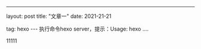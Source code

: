 ---
layout: post
title: "文章一"
date: 2021-21-21 

tag: hexo
​--- 
执行命令hexo server，提示：Usage: hexo<Command> ....

11111

